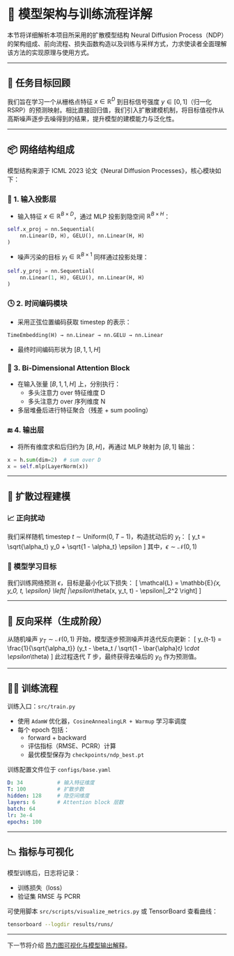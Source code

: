 # 🧠 模型架构与训练流程详解

本节将详细解析本项目所采用的扩散模型结构 Neural Diffusion Process（NDP）的架构组成、前向流程、损失函数构造以及训练与采样方式，力求使读者全面理解该方法的实现原理与使用方式。

---

## 🎯 任务目标回顾

我们旨在学习一个从栅格点特征 $x \in \mathbb{R}^D$ 到目标信号强度 $y \in [0,1]$（归一化 RSRP）的预测映射。相比直接回归值，我们引入扩散建模机制，将目标值视作从高斯噪声逐步去噪得到的结果，提升模型的建模能力与泛化性。

---

## 📦 网络结构组成

模型结构来源于 ICML 2023 论文《Neural Diffusion Processes》，核心模块如下：

### 🔧 1. 输入投影层
- 输入特征 $x \in \mathbb{R}^{B \times D}$，通过 MLP 投影到隐空间 $\mathbb{R}^{B \times H}$：
```python
self.x_proj = nn.Sequential(
    nn.Linear(D, H), GELU(), nn.Linear(H, H)
)
```

- 噪声污染的目标 $y_t \in \mathbb{R}^{B \times 1}$ 同样通过投影处理：
```python
self.y_proj = nn.Sequential(
    nn.Linear(1, H), GELU(), nn.Linear(H, H)
)
```

### 🕓 2. 时间编码模块
- 采用正弦位置编码获取 timestep 的表示：
```python
TimeEmbedding(H) → nn.Linear → nn.GELU → nn.Linear
```
- 最终时间编码形状为 $[B, 1, 1, H]$

### 🔁 3. Bi-Dimensional Attention Block
- 在输入张量 $[B, 1, 1, H]$ 上，分别执行：
  - 多头注意力 over 特征维度 D
  - 多头注意力 over 序列维度 N
- 多层堆叠后进行特征聚合（残差 + sum pooling）

### 🔚 4. 输出层
- 将所有维度求和后归约为 $[B, H]$，再通过 MLP 映射为 $[B, 1]$ 输出：
```python
x = h.sum(dim=2)  # sum over D
x = self.mlp(LayerNorm(x))
```

---

## 🔄 扩散过程建模

### 📈 正向扰动
我们采样随机 timestep $t \sim \text{Uniform}(0,T-1)$，构造扰动后的 $y_t$：
\[
y_t = \sqrt{\alpha_t} y_0 + \sqrt{1 - \alpha_t} \epsilon
\]
其中，$\epsilon \sim \mathcal{N}(0, 1)$

### 🧩 模型学习目标
我们训练网络预测 $\epsilon$，目标是最小化以下损失：
\[
\mathcal{L} = \mathbb{E}_{x, y_0, t, \epsilon} \left[ \|\epsilon_\theta(x, y_t, t) - \epsilon\|_2^2 \right]
\]

---

## 🔁 反向采样（生成阶段）

从随机噪声 $y_T \sim \mathcal{N}(0, 1)$ 开始，模型逐步预测噪声并迭代反向更新：
\[
y_{t-1} = \frac{1}{\sqrt{\alpha_t}} (y_t - \beta_t / \sqrt{1 - \bar{\alpha}_t} \cdot \epsilon_\theta)
\]
此过程迭代 $T$ 步，最终获得去噪后的 $y_0$ 作为预测值。

---

## 🏋️‍♀️ 训练流程

训练入口：`src/train.py`

- 使用 `AdamW` 优化器，`CosineAnnealingLR + Warmup` 学习率调度
- 每个 epoch 包括：
  - forward + backward
  - 评估指标（RMSE、PCRR）计算
  - 最优模型保存为 `checkpoints/ndp_best.pt`

训练配置文件位于 `configs/base.yaml`
```yaml
D: 34           # 输入特征维度
T: 100          # 扩散步数
hidden: 128     # 隐空间维度
layers: 6       # Attention block 层数
batch: 64
lr: 3e-4
epochs: 100
```

---

## 📉 指标与可视化

模型训练后，日志将记录：
- 训练损失（loss）
- 验证集 RMSE 与 PCRR

可使用脚本 `src/scripts/visualize_metrics.py` 或 TensorBoard 查看曲线：
```bash
tensorboard --logdir results/runs/
```

---

下一节将介绍 [热力图可视化与模型输出解释](./可视化与分析.md)。
